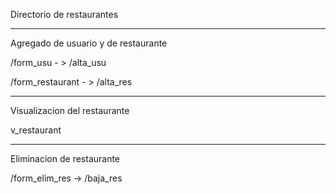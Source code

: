 Directorio de restaurantes

***
Agregado de usuario y de restaurante

/form_usu        - > /alta_usu


/form_restaurant - > /alta_res



***
Visualizacion del restaurante


v_restaurant



***
Eliminacion de restaurante

/form_elim_res  ->   /baja_res
